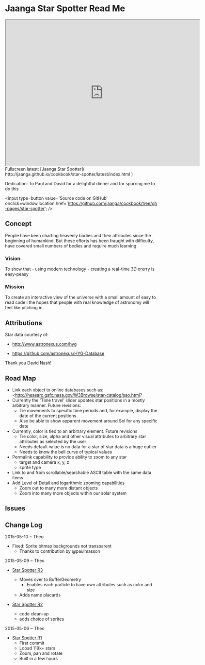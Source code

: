 Jaanga Star Spotter Read Me
===
 
<span style=display:none; >[View as web page]( http://jaanga.github.io/cookbook/star-spotter/index.html "view the files as apps." ) </span>  

<iframe src=http://jaanga.github.io/cookbook/star-spotter/latest/index.html width=640 height=480 ></iframe>  
Fullscreen latest: [Jaanga Star Spotter]( http://jaanga.github.io/cookbook/star-spotter/latest/index.html )

Dedication: To Paul and David for a delightful dinner and for spurring me to do this 

<input type=button value='Source code on GitHub' onclick=window.location.href='https://github.com/jaanga/cookbook/tree/gh-pages/star-spotter'; />

## Concept

People have been charting heavenly bodies and their attributes since the beginning of humankind. 
But these efforts has been fraught with difficulty, have covered small numbers of bodies and require much learning

### Vision

To show that - using modern technology - creating a real-time 3D [orerry]( http://en.wikipedia.org/wiki/Orrery ) is easy-peasy

### Mission

To create an interactive view of the universe with a small amount of easy to read code i the hopes that people with real knowledge of astronomy will feel like pitching in.  


## Attributions

Star data courtesy of:

* <http://www.astronexus.com/hyg>

* <https://github.com/astronexus/HYG-Database>

Thank you David Nash!

## Road Map

* Link each object to online databases such as: <http://heasarc.gsfc.nasa.gov/W3Browse/star-catalog/sao.html?
* Currently the 'Time travel' slider updates star positions in a mostly arbitrary manner. Future revisions:
	* Tie movements to specific time periods and, for example, display the date of the current positions
	* Also be able to show apparent movement around Sol for any specific date
* Currently, color is tied to an arbitrary element. Future revisions
	* Tie color, size, alpha and other visual attributes to arbitrary star attributes as selected by the user
	* Needs default value is no data for a star of star data is a huge outlier
	* Needs to know the bell curve of typical values
* Permalink capability to provide ability to zoom to any star
	* target and camera x, y, z
	* sprite type
* Link to and from scrollable/searchable ASCII table with the same data items
* Add Level of Detail and logarithmic zooming capabilities
	* Zoom out to many more distant objects
	* Zoom into many more objects within our solar system 


## Issues


## Change Log

2015-05-10 ~ Theo

* Fixed: Sprite bitmap backgrounds not transparent
	* Thanks to contribution by @paulmasson


2015-05-09 ~ Theo

* [Star Spotter R3]( http://jaanga.github.io/cookbook/star-spotter/r3/star-spotter-r3.html )
	* Moves over to BufferGeometry
		* Enables each particle to have own attributes such as color and size
	* Adds name placards

* [Star Spotter R2]( http://jaanga.github.io/cookbook/star-spotter/r2/star-spotter-r2.html )
	* code clean-up
	* adds choice of sprites


2015-05-06 ~ Theo

* [Star Spotter R1]( http://jaanga.github.io/cookbook/star-spotter/r1/star-spotter.html )
	* First commit
	* Looad 119k+ stars
	* Zoom, pan and rotate
	* Built in a few hours